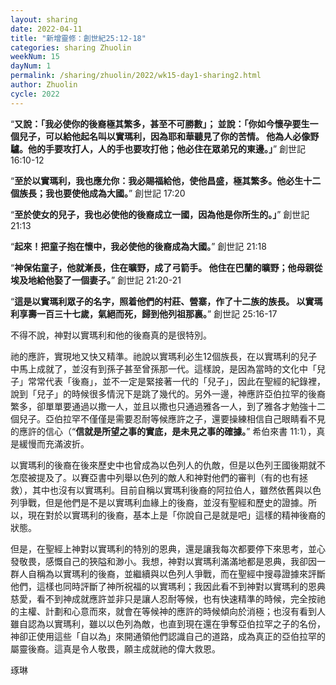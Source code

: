 ```yaml
---
layout: sharing
date: 2022-04-11
title: "新增靈修：創世紀25:12-18"
categories: sharing Zhuolin
weekNum: 15
dayNum: 1
permalink: /sharing/zhuolin/2022/wk15-day1-sharing2.html
author: Zhuolin
cycle: 2022
---  
```


“**又說：「我必使你的後裔極其繁多，甚至不可勝數」； 並說：「你如今懷孕要生一個兒子，可以給他起名叫以實瑪利，因為耶和華聽見了你的苦情。 他為人必像野驢。他的手要攻打人，人的手也要攻打他；他必住在眾弟兄的東邊。」**” 創世記 16:10-12 

“**至於以實瑪利，我也應允你：我必賜福給他，使他昌盛，極其繁多。他必生十二個族長；我也要使他成為大國。**” 創世記 17:20 

“**至於使女的兒子，我也必使他的後裔成立一國，因為他是你所生的。」**” 創世記 21:13 

“**起來！把童子抱在懷中，我必使他的後裔成為大國。**” 創世記 21:18 

“**神保佑童子，他就漸長，住在曠野，成了弓箭手。 他住在巴蘭的曠野；他母親從埃及地給他娶了一個妻子。**” 創世記 21:20-21

“**這是以實瑪利眾子的名字，照着他們的村莊、營寨，作了十二族的族長。 以實瑪利享壽一百三十七歲，氣絕而死，歸到他列祖那裏。**” 創世記 25:16-17

不得不說，神對以實瑪利和他的後裔真的是很特別。

祂的應許，實現地又快又精準。祂說以實瑪利必生12個族長，在以實瑪利的兒子中馬上成就了，並沒有到孫子甚至曾孫那一代。這樣說，是因為當時的文化中「兒子」常常代表「後裔」，並不一定是緊接著一代的「兒子」，因此在聖經的紀錄裡，說到「兒子」的時候很多情況下是跳了幾代的。另外一邊，神應許亞伯拉罕的後裔繁多，卻單單要通過以撒一人，並且以撒也只通過雅各一人，到了雅各才勉強十二個兒子。亞伯拉罕不僅僅是需要忍耐等候應許之子，還要操練相信自己眼睛看不見的應許的信心（“**信就是所望之事的實底，是未見之事的確據。**” 希伯來書 11:1），真是緩慢而充滿波折。

以實瑪利的後裔在後來歷史中也曾成為以色列人的仇敵，但是以色列王國後期就不怎麼被提及了。以賽亞書中列舉以色列的敵人和神對他們的審判（有的也有拯救），其中也沒有以實瑪利。目前自稱以實瑪利後裔的阿拉伯人，雖然依舊與以色列爭戰，但是他們是不是以實瑪利血緣上的後裔，並沒有聖經和歷史的證據。所以，現在對於以實瑪利的後裔，基本上是「你說自己是就是吧」這樣的精神後裔的狀態。

但是，在聖經上神對以實瑪利的特別的恩典，還是讓我每次都要停下來思考，並心發敬畏，感慨自己的狹隘和渺小。我想，神對以實瑪利滿滿地都是恩典，我卻因一群人自稱為以實瑪利的後裔，並繼續與以色列人爭戰，而在聖經中搜尋證據來評斷他們，這樣也同時評斷了神所祝福的以實瑪利；我因此看不到神對以實瑪利的恩典慈愛，看不到神成就應許並非只是讓人忍耐等候，也有快速精準的時候，完全按祂的主權、計劃和心意而來，就會在等候神的應許的時候傾向於消極；也沒有看到人雖自認為以實瑪利，雖以以色列為敵，也直到現在還在爭奪亞伯拉罕之子的名份，神卻正使用這些「自以為」來開通領他們認識自己的道路，成為真正的亞伯拉罕的屬靈後裔。這真是令人敬畏，願主成就祂的偉大救恩。

琢琳
